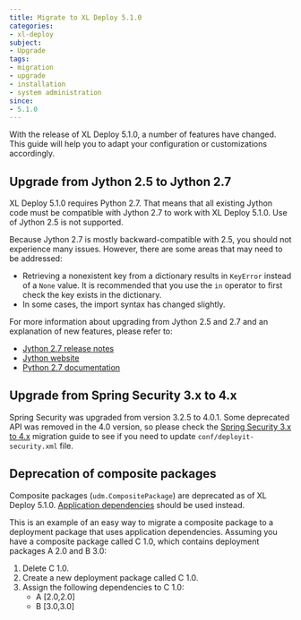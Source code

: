 ```yaml
---
title: Migrate to XL Deploy 5.1.0
categories:
- xl-deploy
subject:
- Upgrade
tags:
- migration
- upgrade
- installation
- system administration
since:
- 5.1.0
---
```


With the release of XL Deploy 5.1.0, a number of features have changed. This guide will help you to adapt your configuration or customizations accordingly.

## Upgrade from Jython 2.5 to Jython 2.7

XL Deploy 5.1.0 requires Python 2.7. That means that all existing Jython code must be compatible with Jython 2.7 to work with XL Deploy 5.1.0. Use of Jython 2.5 is not supported.

Because Jython 2.7 is mostly backward-compatible with 2.5, you should not experience many issues. However, there are some areas that may need to be addressed:

* Retrieving a nonexistent key from a dictionary results in `KeyError` instead of a `None` value. It is recommended that you use the `in` operator to first check the key exists in the dictionary.
* In some cases, the import syntax has changed slightly.

For more information about upgrading from Jython 2.5 and 2.7 and an explanation of new features, please refer to:

* [Jython 2.7 release notes](https://hg.python.org/jython/file/412a8f9445f7/NEWS) 
* [Jython website](http://www.jython.org)
* [Python 2.7 documentation](https://www.python.org/download/releases/2.7/)

## Upgrade from Spring Security 3.x to 4.x

Spring Security was upgraded from version 3.2.5 to 4.0.1. Some deprecated API was removed in the 4.0 version, so please check the [Spring Security 3.x to 4.x](http://docs.spring.io/spring-security/site/migrate/current/3-to-4/html5/migrate-3-to-4-xml.html) migration guide to see if you need to update `conf/deployit-security.xml` file.

## Deprecation of composite packages

Composite packages (`udm.CompositePackage`) are deprecated as of XL Deploy 5.1.0. [Application dependencies]() should be used instead.

This is an example of an easy way to migrate a composite package to a deployment package that uses application dependencies. Assuming you have a composite package called C 1.0, which contains deployment packages A 2.0 and B 3.0:

1. Delete C 1.0.
1. Create a new deployment package called C 1.0.
1. Assign the following dependencies to C 1.0:
    * A [2.0,2.0]
    * B [3.0,3.0]
